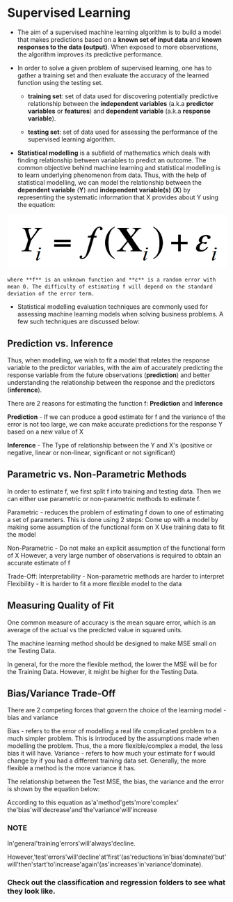 # Supervised Learning

* The aim of a supervised machine learning algorithm is to build a model that makes predictions based on a **known set of input data** and **known responses to the data (output)**. When exposed to more observations, the algorithm improves its predictive performance.

* In order to solve a given problem of supervised learning, one has to gather a training set and then evaluate the accuracy of the learned function using the testing set. 

	* **training set**: set of data used for discovering potentially predictive relationship between the **independent variables** (a.k.a **predictor variables** or **features**) and **dependent variable** (a.k.a **response variable**).

	* **testing set**: set of data used for assessing the performance of the supervised learning algorithm. 

* **Statistical modelling** is a subfield of mathematics which deals with finding relationship between variables to predict an outcome. The common objective behind machine learning and statistical modelling is to learn underlying phenomenon from data. Thus, with the help of statistical modelling, we can model the relationship between the **dependent variable** (**Y**) and **independent  variable(s)** (**X**) by representing the systematic information that X provides about Y using the equation:

![model_equation](./images/model_eq.png)

	where **f** is an unknown function and **ε** is a random error with mean 0. The difficulty of estimating f will depend on the standard deviation of the error term. 


* Statistical modelling evaluation techniques are commonly used for assessing machine learning models when solving business problems. A few such techniques are discussed below: 

## Prediction vs. Inference

Thus, when modelling, we wish to fit a model that relates the response variable to the predictor variables, with the aim of accurately predicting the response variable from the future observations (**prediction**) and better understanding the relationship between the response and the predictors (**inference**).

There are 2 reasons for estimating the function f: **Prediction** and **Inference**

**Prediction** - If we can produce a good estimate for f and the variance of the error is not too large, we can make accurate predictions for the response Y based on a new value of X

**Inference** - The Type of relationship between the Y and X's (positive or negative, linear or non-linear, significant or not significant)


## Parametric vs. Non-Parametric Methods

In order to estimate f, we first split f into training and testing data. 
Then we can either use parametric or non-parametric methods to estimate f.

Parametric - reduces the problem of estimating f down to one of estimating a set of parameters. This is done using 2 steps:
Come up with a model by making some assumption of the functional form on X
Use training data to fit the model

Non-Parametric - Do not make an explicit assumption of the functional form of X
However, a very large number of observations is required to obtain an accurate estimate of f

Trade-Off:
Interpretability - Non-parametric methods are harder to interpret
Flexibility - It is harder to fit a more flexible model to the data

## Measuring Quality of Fit

One common measure of accuracy is the mean square error, which is an average of the actual vs the predicted value in squared units.

The machine learning method should be designed to make MSE small on the Testing Data.

In general, for the more the flexible method, the lower the MSE will be for the Training Data. However, it might be higher for the Testing Data. 

## Bias/Variance Trade-Off

There are 2 competing forces that govern the choice of the learning model - bias and variance

Bias - refers to the error of modelling a real life complicated problem to a much simpler problem. This is introduced by the assumptions made when modelling the problem. Thus, the a more flexible/complex a model, the less bias it will have.
Variance -  refers to how much your estimate for f would change by if you had a different training data set. Generally, the more flexible a method is the more variance it has.

The relationship between the Test MSE, the bias, the variance and the error is shown by the equation below:

According to this equation as'a'method'gets'more'complex' the'bias'will'decrease'and'the'variance'will'increase

### NOTE

In'general'training'errors'will'always'decline.

However,'test'errors'will'decline'at'first'(as'reductions'in'bias'dominate)'but'will'then'start'to'increase'again'(as'increases'in'variance'dominate).


### Check out the classification and regression folders to see what they look like. 